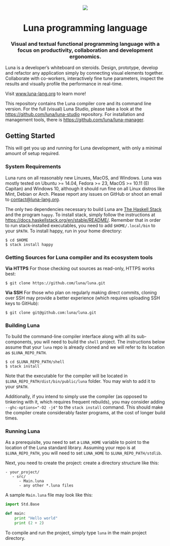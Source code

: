 <p align="center">
<img src="https://github.com/luna/luna-studio/raw/master/resources/logo.ico" style="margin: 0 auto;">
</p>
<h1 align="center">Luna programming language</h1>
<h3 align="center">
Visual and textual functional programming language with a focus on productivity, collaboration and development ergonomics.
</h3>

Luna is a developer’s whiteboard on steroids. Design, prototype, develop and refactor any application simply by connecting visual elements together. Collaborate with co-workers, interactively fine tune parameters, inspect the results and visually profile the performance in real-time.

Visit www.luna-lang.org to learn more!

This repository contains the Luna compiler core and its command line version. For the full (visual) Luna Studio, please take a look at the https://github.com/luna/luna-studio repository. For installation and management tools, there is https://github.com/luna/luna-manager.

## Getting Started

This will get you up and running for Luna development, with only a minimal amount of setup required.

### System Requirements

Luna runs on all reasonably new Linuxes, MacOS, and Windows. Luna was mostly tested on Ubuntu >= 14.04, Fedora >= 23, MacOS >= 10.11 (El Capitan) and Windows 10, although it should run fine on all Linux distros like Mint, Debian or Arch. Please report any issues on GitHub or shoot an email to contact@luna-lang.org.

The only two dependencies necessary to build Luna are [The Haskell Stack](https://docs.haskellstack.org/en/stable/README/) and the program `happy`. To install stack, simply follow the instructions at https://docs.haskellstack.org/en/stable/README/. Remember that in order to run stack-installed executables, you need to add `$HOME/.local/bin` to your `$PATH`. To install happy, run in your home directory:
```
$ cd $HOME
$ stack install happy
```

### Getting Sources for Luna compiler and its ecosystem tools

**Via HTTPS**  For those checking out sources as read-only, HTTPS works best:
```
$ git clone https://github.com/luna/luna.git
```

**Via SSH**  For those who plan on regularly making direct commits,
cloning over SSH may provide a better experience (which requires
uploading SSH keys to GitHub):
```
$ git clone git@github.com:luna/luna.git
```

### Building Luna

To build the command-line compiler interface along with all its sub-components, you will need to build the `shell` project. The instructions below assume that your `luna` repo is already cloned and we will refer to its location as `$LUNA_REPO_PATH`.
```
$ cd $LUNA_REPO_PATH/shell
$ stack install
```
Note that the executable for the compiler will be located in `$LUNA_REPO_PATH/dist/bin/public/luna` folder. You may wish to add it to your `$PATH`.

Additionally, if you intend to simply use the compiler (as opposed to tinkering with it, which requires frequent rebuilds), you may consider adding `--ghc-options="-O2 -j4"` to the `stack install` command. This should make the compiler create considerably faster programs, at the cost of longer build times.

### Running Luna

As a prerequisite, you need to set a `LUNA_HOME` variable to point to the location of the Luna standard library. Assuming your repo is at `$LUNA_REPO_PATH`, you will need to set `LUNA_HOME` to `$LUNA_REPO_PATH/stdlib`.

Next, you need to create the project: create a directory structure like this:
```
- your_project/
   - src/
      - Main.luna
      - any other *.luna files
```
A sample `Main.luna` file may look like this:
```python
import Std.Base

def main:
    print "Hello world"
    print (2 + 2)
```

To compile and run the project, simply type `luna` in the main project directory.
